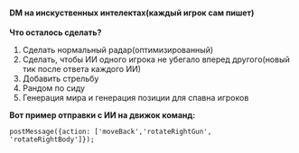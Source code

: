 #### DM на инскуственных интелектах(каждый игрок сам пишет)
**Что осталось сделать?**

1. Сделать нормальный радар(оптимизированный)
2. Сделать, чтобы ИИ одного игрока не убегало вперед другого(новый тик после ответа каждого ИИ)
3. Добавить стрельбу
4. Рандом по сиду
5. Генерация мира и генерация позиции для спавна игроков

**Вот пример отправки с ИИ на движок команд:**

`
postMessage({action: ['moveBack','rotateRightGun', 'rotateRightBody']});
`
